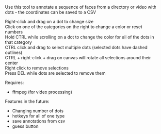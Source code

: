 Use this tool to annotate a sequence of faces from a directory or video with dots - the coordinates can be saved to a CSV

Right-click and drag on a dot to change size<br />
Click on one of the categories on the right to change a color or reset numbers<br />
Hold CTRL while scrolling on a dot to change the color for all of the dots in that category <br />
CTRL click and drag to select multiple dots (selected dots have dashed outlines)<br />
CTRL + right-click + drag on canvas will rotate all selections around their center <br />
Right click to remove selections  <br />
Press DEL while dots are selected to remove them <br />

Requires:
- ffmpeg (for video processing)

Features in the future:

- Changing number of dots
- hotkeys for all of one type
- save annotations from csv
- guess button
